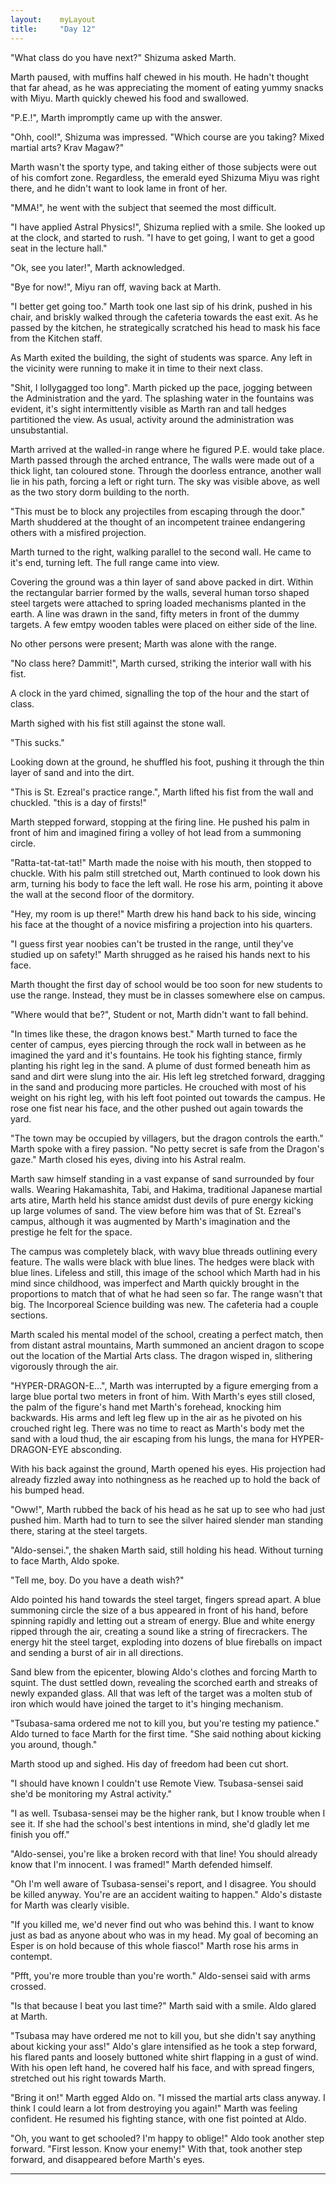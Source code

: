 ```yaml
---
layout:    myLayout
title:	   "Day 12"
---
```


"What class do you have next?" Shizuma asked Marth.

Marth paused, with muffins half chewed in his mouth. He hadn't thought that far ahead, as he was appreciating the moment of eating yummy snacks with Miyu. Marth quickly chewed his food and swallowed.

"P.E.!", Marth impromptly came up with the answer.

"Ohh, cool!", Shizuma was impressed. "Which course are you taking? Mixed martial arts? Krav Magaw?"

Marth wasn't the sporty type, and taking either of those subjects were out of his comfort zone. Regardless, the emerald eyed Shizuma Miyu was right there, and he didn't want to look lame in front of her.

"MMA!", he went with the subject that seemed the most difficult.

"I have applied Astral Physics!", Shizuma replied with a smile. She looked up at the clock, and started to rush. "I have to get going, I want to get a good seat in the lecture hall."

"Ok, see you later!", Marth acknowledged.

"Bye for now!", Miyu ran off, waving back at Marth.

"I better get going too." Marth took one last sip of his drink, pushed in his chair, and briskly walked through the cafeteria towards the east exit. As he passed by the kitchen, he strategically scratched his head to mask his face from the Kitchen staff.

As Marth exited the building, the sight of students was sparce. Any left in the vicinity were running to make it in time to their next class.

"Shit, I lollygagged too long". Marth picked up the pace, jogging between the Administration and the yard. The splashing water in the fountains was evident, it's sight intermittently visible as Marth ran and tall hedges partitioned the view. As usual, activity around the administration was unsubstantial.

Marth arrived at the walled-in range where he figured P.E. would take place. Marth passed through the arched entrance, The walls were made out of a thick light, tan coloured stone. Through the doorless entrance, another wall lie in his path, forcing a left or right turn. The sky was visible above, as well as the two story dorm building to the north.

"This must be to block any projectiles from escaping through the door." Marth shuddered at the thought of an incompetent trainee endangering others with a misfired projection.

Marth turned to the right, walking parallel to the second wall. He came to it's end, turning left. The full range came into view.

Covering the ground was a thin layer of sand above packed in dirt. Within the rectangular barrier formed by the walls, several human torso shaped steel targets were attached to spring loaded mechanisms planted in the earth. A line was drawn in the sand, fifty meters in front of the dummy targets. A few emtpy wooden tables were placed on either side of the line.

No other persons were present; Marth was alone with the range.

"No class here? Dammit!", Marth cursed, striking the interior wall with his fist.

A clock in the yard chimed, signalling the top of the hour and the start of class.

Marth sighed with his fist still against the stone wall.

"This sucks."

Looking down at the ground, he shuffled his foot, pushing it through the thin layer of sand and into the dirt.

"This is St. Ezreal's practice range.", Marth lifted his fist from the wall and chuckled. "this is a day of firsts!"

Marth stepped forward, stopping at the firing line. He pushed his palm in front of him and imagined firing a volley of hot lead from a summoning circle.

"Ratta-tat-tat-tat!" Marth made the noise with his mouth, then stopped to chuckle. With his palm still stretched out, Marth continued to look down his arm, turning his body to face the left wall. He rose his arm, pointing it above the wall at the second floor of the dormitory.

"Hey, my room is up there!" Marth drew his hand back to his side, wincing his face at the thought of a novice misfiring a projection into his quarters.

"I guess first year noobies can't be trusted in the range, until they've studied up on safety!" Marth shrugged as he raised his hands next to his face.

Marth thought the first day of school would be too soon for new students to use the range. Instead, they must be in classes somewhere else on campus.

"Where would that be?", Student or not, Marth didn't want to fall behind.

"In times like these, the dragon knows best." Marth turned to face the center of campus, eyes piercing through the rock wall in between as he imagined the yard and it's fountains. He took his fighting stance, firmly planting his right leg in the sand. A plume of dust formed beneath him as sand and dirt were slung into the air. His left leg stretched forward, dragging in the sand and producing more particles. He crouched with most of his weight on his right leg, with his left foot pointed out towards the campus. He rose one fist near his face, and the other pushed out again towards the yard.

"The town may be occupied by villagers, but the dragon controls the earth." Marth spoke with a firey passion. "No petty secret is safe from the Dragon's gaze." Marth closed his eyes, diving into his Astral realm.

Marth saw himself standing in a vast expanse of sand surrounded by four walls. Wearing Hakamashita, Tabi, and Hakima, traditional Japanese martial arts atire, Marth held his stance amidst dust devils of pure energy kicking up large volumes of sand. The view before him was that of St. Ezreal's campus, although it was augmented by Marth's imagination and the prestige he felt for the space.

The campus was completely black, with wavy blue threads outlining every feature. The walls were black with blue lines. The hedges were black with blue lines. Lifeless and still, this image of the school which Marth had in his mind since childhood, was imperfect and Marth quickly brought in the proportions to match that of what he had seen so far. The range wasn't that big. The Incorporeal Science building was new. The cafeteria had a couple sections.

Marth scaled his mental model of the school, creating a perfect match, then from distant astral mountains, Marth summoned an ancient dragon to scope out the location of the Martial Arts class. The dragon wisped in, slithering vigorously through the air.

"HYPER-DRAGON-E...", Marth was interrupted by a figure emerging from a large blue portal two meters in front of him. With Marth's eyes still closed, the palm of the figure's hand met Marth's forehead, knocking him backwards. His arms and left leg flew up in the air as he pivoted on his crouched right leg. There was no time to react as Marth's body met the sand with a loud thud, the air escaping from his lungs, the mana for HYPER-DRAGON-EYE absconding.

With his back against the ground, Marth opened his eyes. His projection had already fizzled away into nothingness as he reached up to hold the back of his bumped head.

"Oww!", Marth rubbed the back of his head as he sat up to see who had just pushed him. Marth had to turn to see the silver haired slender man standing there, staring at the steel targets.

"Aldo-sensei.", the shaken Marth said, still holding his head. Without turning to face Marth, Aldo spoke.

"Tell me, boy. Do you have a death wish?"

Aldo pointed his hand towards the steel target, fingers spread apart. A blue summoning circle the size of a bus appeared in front of his hand, before spinning rapidly and letting out a stream of energy. Blue and white energy ripped through the air, creating a sound like a string of firecrackers. The energy hit the steel target, exploding into dozens of blue fireballs on impact and sending a burst of air in all directions.

Sand blew from the epicenter, blowing Aldo's clothes and forcing Marth to squint. The dust settled down, revealing the scorched earth and streaks of newly expanded glass. All that was left of the target was a molten stub of iron which would have joined the target to it's hinging mechanism.

"Tsubasa-sama ordered me not to kill you, but you're testing my patience." Aldo turned to face Marth for the first time. "She said nothing about kicking you around, though."

Marth stood up and sighed. His day of freedom had been cut short.

"I should have known I couldn't use Remote View. Tsubasa-sensei said she'd be monitoring my Astral activity."

"I as well. Tsubasa-sensei may be the higher rank, but I know trouble when I see it. If she had the school's best intentions in mind, she'd gladly let me finish you off."

"Aldo-sensei, you're like a broken record with that line! You should already know that I'm innocent. I was framed!" Marth defended himself.

"Oh I'm well aware of Tsubasa-sensei's report, and I disagree. You should be killed anyway. You're are an accident waiting to happen." Aldo's distaste for Marth was clearly visible.

"If you killed me, we'd never find out who was behind this. I want to know just as bad as anyone about who was in my head. My goal of becoming an Esper is on hold because of this whole fiasco!" Marth rose his arms in contempt.

"Pfft, you're more trouble than you're worth." Aldo-sensei said with arms crossed.

"Is that because I beat you last time?" Marth said with a smile. Aldo glared at Marth.

"Tsubasa may have ordered me not to kill you, but she didn't say anything about kicking your ass!" Aldo's glare intensified as he took a step forward, his flared pants and loosely buttoned white shirt flapping in a gust of wind. With his open left hand, he covered half his face, and with spread fingers, stretched out his right towards Marth.

"Bring it on!" Marth egged Aldo on. "I missed the martial arts class anyway. I think I could learn a lot from destroying you again!" Marth was feeling confident. He resumed his fighting stance, with one fist pointed at Aldo.

"Oh, you want to get schooled? I'm happy to oblige!" Aldo took another step forward. "First lesson. Know your enemy!" With that, took another step forward, and disappeared before Marth's eyes.


---

